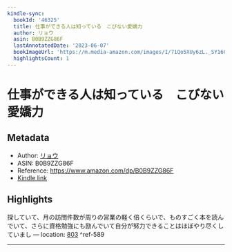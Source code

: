 ```yaml
---
kindle-sync:
  bookId: '46325'
  title: 仕事ができる人は知っている　こびない愛嬌力
  author: リョウ
  asin: B0B9ZZG86F
  lastAnnotatedDate: '2023-06-07'
  bookImageUrl: 'https://m.media-amazon.com/images/I/71Qo5XUy6zL._SY160.jpg'
  highlightsCount: 1
---
```

# 仕事ができる人は知っている　こびない愛嬌力
## Metadata
* Author: [リョウ](https://www.amazon.comundefined)
* ASIN: B0B9ZZG86F
* Reference: https://www.amazon.com/dp/B0B9ZZG86F
* [Kindle link](kindle://book?action=open&asin=B0B9ZZG86F)

## Highlights
探していて、月の訪問件数が周りの営業の軽く倍くらいで、ものすごく本を読んでいて、さらに資格勉強にも励んでいて自分が努力できることはほぼやり尽くしていまし — location: [803](kindle://book?action=open&asin=B0B9ZZG86F&location=803) ^ref-589

---
